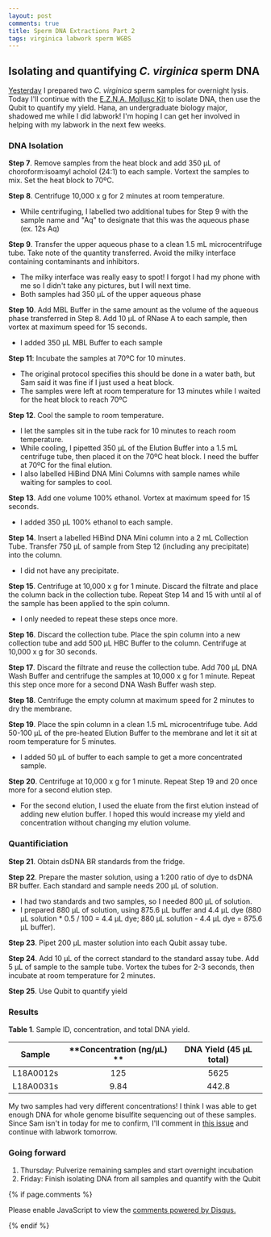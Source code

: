 ```yaml
---
layout: post
comments: true
title: Sperm DNA Extractions Part 2
tags: virginica labwork sperm WGBS
---
```


## Isolating and quantifying *C. virginica* sperm DNA

[Yesterday](https://yaaminiv.github.io/Sperm-DNA-Extractions/) I prepared two *C. virginica* sperm samples for overnight lysis. Today I'll continue with the [E.Z.N.A. Mollusc Kit](https://github.com/RobertsLab/resources/blob/master/protocols/Commercial_Protocols/Omega_Mollusc-DNA-Kit-Combo-May-2013-D3373.pdf) to isolate DNA, then use the Qubit to quantify my yield. Hana, an undergraduate biology major, shadowed me while I did labwork! I'm hoping I can get her involved in helping with my labwork in the next few weeks.

### DNA Isolation

**Step 7**. Remove samples from the heat block and add 350 µL of choroform:isoamyl acholol (24:1) to each sample. Vortext the samples to mix. Set the heat block to 70ºC.

**Step 8**. Centrifuge 10,000 x g for 2 minutes at room temperature.
  - While centrifuging, I labelled two additional tubes for Step 9 with the sample name and "Aq" to designate that this was the aqueous phase (ex. 12s Aq)
  
**Step 9**. Transfer the upper aqueous phase to a clean 1.5 mL microcentrifuge tube. Take note of the quantity transferred. Avoid the milky interface containing contaminants and inhibitors.
  - The milky interface was really easy to spot! I forgot I had my phone with me so I didn't take any pictures, but I will next time.
  - Both samples had 350 µL of the upper aqueous phase
  
**Step 10**. Add MBL Buffer in the same amount as the volume of the aqueous phase transferred in Step 8. Add 10 µL of RNase A to each sample, then vortex at maximum speed for 15 seconds.
  - I added 350 µL MBL Buffer to each sample
  
**Step 11**: Incubate the samples at 70ºC for 10 minutes.
  - The original protocol specifies this should be done in a water bath, but Sam said it was fine if I just used a heat block.
  - The samples were left at room temperature for 13 minutes while I waited for the heat block to reach 70ºC
  
**Step 12**. Cool the sample to room temperature.
  - I let the samples sit in the tube rack for 10 minutes to reach room temperature.
  - While cooling, I pipetted 350 µL of the Elution Buffer into a 1.5 mL centrifuge tube, then placed it on the 70ºC heat block. I need the buffer at 70ºC for the final elution.
  - I also labelled HiBind DNA Mini Columns with sample names while waiting for samples to cool.
  
**Step 13**. Add one volume 100% ethanol. Vortex at maximum speed for 15 seconds.
  - I added 350 µL 100% ethanol to each sample.
  
**Step 14**. Insert a labelled HiBind DNA Mini column into a 2 mL Collection Tube. Transfer 750 µL of sample from Step 12 (including any precipitate) into the column.
  - I did not have any precipitate.
  
**Step 15**. Centrifuge at 10,000 x g for 1 minute. Discard the filtrate and place the column back in the collection tube. Repeat Step 14 and 15 with until al of the sample has been applied to the spin column.
  - I only needed to repeat these steps once more.
  
**Step 16**. Discard the collection tube. Place the spin column into a new collection tube and add 500 µL HBC Buffer to the column. Centrifuge at 10,000 x g for 30 seconds.

**Step 17**. Discard the filtrate and reuse the collection tube. Add 700 µL DNA Wash Buffer and centrifuge the samples at 10,000 x g for 1 minute. Repeat this step once more for a second DNA Wash Buffer wash step.

**Step 18**. Centrifuge the empty column at maximum speed for 2 minutes to dry the membrane.

**Step 19**. Place the spin column in a clean 1.5 mL microcentrifuge tube. Add 50-100 µL of the pre-heated Elution Buffer to the membrane and let it sit at room temperature for 5 minutes.
  - I added 50 µL of buffer to each sample to get a more concentrated sample.
  
**Step 20**. Centrifuge at 10,000 x g for 1 minute. Repeat Step 19 and 20 once more for a second elution step.
  - For the second elution, I used the eluate from the first elution instead of adding new elution buffer. I hoped this would increase my yield and concentration without changing my elution volume.

### Quantificiation

**Step 21**. Obtain dsDNA BR standards from the fridge.

**Step 22**. Prepare the master solution, using a 1:200 ratio of dye to dsDNA BR buffer. Each standard and sample needs 200 µL of solution.
  - I had two standards and two samples, so I needed 800 µL of solution.
  - I prepared 880 µL of solution, using 875.6 µL buffer and 4.4 µL dye (880 µL solution * 0.5 / 100 = 4.4 µL dye; 880 µL solution - 4.4 µL dye = 875.6 µL buffer).

**Step 23**. Pipet 200 µL master solution into each Qubit assay tube.

**Step 24**. Add 10 µL of the correct standard to the standard assay tube. Add 5 µL of sample to the sample tube. Vortex the tubes for 2-3 seconds, then incubate at room temperature for 2 minutes.

**Step 25**. Use Qubit to quantify yield

### Results

**Table 1**. Sample ID, concentration, and total DNA yield.

| **Sample** | **Concentration (ng/µL) ** | **DNA Yield (45 µL total)** |
|:----------:|:--------------------------:|:---------------------------:|
|  L18A0012s |             125            |             5625            |
|  L18A0031s |            9.84            |            442.8            |

My two samples had very different concentrations! I think I was able to get enough DNA for whole genome bisulfite sequencing out of these samples. Since Sam isn't in today for me to confirm, I'll comment in [this issue](https://github.com/RobertsLab/resources/issues/587) and continue with labwork tomorrow.

### Going forward

1. Thursday: Pulverize remaining samples and start overnight incubation
2. Friday: Finish isolating DNA from all samples and quantify with the Qubit

{% if page.comments %}

<div id="disqus_thread"></div>
<script>

/**
*  RECOMMENDED CONFIGURATION VARIABLES: EDIT AND UNCOMMENT THE SECTION BELOW TO INSERT DYNAMIC VALUES FROM YOUR PLATFORM OR CMS.
*  LEARN WHY DEFINING THESE VARIABLES IS IMPORTANT: https://disqus.com/admin/universalcode/#configuration-variables*/
/*
var disqus_config = function () {
this.page.url = PAGE_URL;  // Replace PAGE_URL with your page's canonical URL variable
this.page.identifier = PAGE_IDENTIFIER; // Replace PAGE_IDENTIFIER with your page's unique identifier variable
};
*/
(function() { // DON'T EDIT BELOW THIS LINE
var d = document, s = d.createElement('script');
s.src = 'https://the-responsible-grad-student.disqus.com/embed.js';
s.setAttribute('data-timestamp', +new Date());
(d.head || d.body).appendChild(s);
})();
</script>
<noscript>Please enable JavaScript to view the <a href="https://disqus.com/?ref_noscript">comments powered by Disqus.</a></noscript>

{% endif %}

<script id="dsq-count-scr" src="//the-responsible-grad-student.disqus.com/count.js" async></script>
